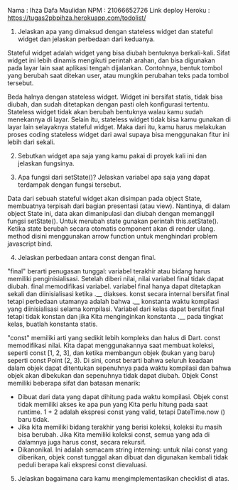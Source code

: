 Nama : Ihza Dafa Maulidan NPM : 21066652726 
Link deploy Heroku : https://tugas2pbpihza.herokuapp.com/todolist/

1. Jelaskan apa yang dimaksud dengan stateless widget dan stateful widget dan jelaskan perbedaan dari keduanya.

Stateful widget adalah widget yang bisa diubah bentuknya berkali-kali. Sifat widget ini lebih dinamis mengikuti perintah arahan, dan bisa digunakan pada layar lain saat aplikasi tengah dijalankan. Contohnya, bentuk tombol yang berubah saat ditekan user, atau mungkin perubahan teks pada tombol tersebut.

Beda halnya dengan stateless widget. Widget ini bersifat statis, tidak bisa diubah, dan sudah ditetapkan dengan pasti oleh konfigurasi tertentu. Stateless widget tidak akan berubah bentuknya walau kamu sudah menekannya di layar. Selain itu, stateless widget tidak bisa kamu gunakan di layar lain selayaknya stateful widget. Maka dari itu, kamu harus melakukan proses coding stateless widget dari awal supaya bisa menggunakan fitur ini lebih dari sekali.

2. Sebutkan widget apa saja yang kamu pakai di proyek kali ini dan jelaskan fungsinya.
 
3. Apa fungsi dari setState()? Jelaskan variabel apa saja yang dapat terdampak dengan fungsi tersebut.

Data dari sebuah stateful widget akan disimpan pada object State, membuatnya terpisah dari bagian presentasi (atau view). Nantinya, di dalam object State ini, data akan dimanipulasi dan diubah dengan memanggil fungsi setState(). Untuk merubah state gunakan perintah this.setState(). Ketika state berubah secara otomatis component akan di render ulang. method disini menggunakan arrow function untuk menghindari problem javascript bind.

4. Jelaskan perbedaan antara const dengan final.

"final" berarti penugasan tunggal: variabel terakhir atau bidang harus memiliki penginisialisasi. Setelah diberi nilai, nilai variabel final tidak dapat diubah. final memodifikasi variabel. variabel final hanya dapat ditetapkan sekali dan diinisialisasi ketika .__ diakses. konst secara internal bersifat final tetapi perbedaan utamanya adalah bahwa .__ konstanta waktu kompilasi yang diinisialisasi selama kompilasi. Variabel dari kelas dapat bersifat final tetapi tidak konstan dan jika Kita menginginkan konstanta .__ pada tingkat kelas, buatlah konstanta statis.

"const" memiliki arti yang sedikit lebih kompleks dan halus di Dart. const memodifikasi nilai. Kita dapat menggunakannya saat membuat koleksi, seperti const [1, 2, 3], dan ketika membangun objek (bukan yang baru) seperti const Point (2, 3). Di sini, const berarti bahwa seluruh keadaan dalam objek dapat ditentukan sepenuhnya pada waktu kompilasi dan bahwa objek akan dibekukan dan sepenuhnya tidak dapat diubah. Objek Const memiliki beberapa sifat dan batasan menarik:
- Dibuat dari data yang dapat dihitung pada waktu kompilasi. Objek const tidak memiliki akses ke apa pun yang Kita perlu hitung pada saat runtime. 1 + 2 adalah ekspresi const yang valid, tetapi DateTime.now () baru tidak. 
- Jika kita memiliki bidang terakhir yang berisi koleksi, koleksi itu masih bisa berubah. Jika Kita memiliki koleksi const, semua yang ada di dalamnya juga harus const, secara rekursif. 
- Dikanonikal. Ini adalah semacam string interning: untuk nilai const yang diberikan, objek const tunggal akan dibuat dan digunakan kembali tidak peduli berapa kali ekspresi const dievaluasi.

5. Jelaskan bagaimana cara kamu mengimplementasikan checklist di atas.